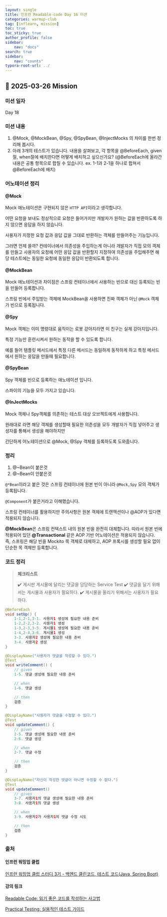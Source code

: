 ```yaml
---
layout: single
title: 인프런 Readable-code Day 16 미션
categories: warmup-club
tag: [inflearn, mission]
toc: true
toc_sticky: true
author_profile: false
sidebar:
    nav: "docs"
search: true
sidebar:
    nav: "counts"
typora-root-url: ../
---
```


## 📌 2025-03-26 Mission



### 미션 일자

Day 18

### 미션 내용
1. @Mock, @MockBean, @Spy, @SpyBean, @InjectMocks 의 차이를 한번 정리해 봅시다.
2. 아래 3개의 테스트가 있습니다. 
   내용을 살펴보고, 각 항목을 @BeforeEach, given절, when절에 배치한다면 어떻게 배치하고 싶으신가요?
   (@BeforeEach에 올라간 내용은 공통 항목으로 합칠 수 있습니다. ex. 1-1과 2-1을 하나로 합쳐서 @BeforeEach에 배치)

### 어노테이션 정리

#### @Mock

Mock 애노테이션은 구현되지 않은 `HTTP API`이라고 생각합니다.

어떤 요청을 보내도 정상적으로 요청은 들어가지만 개발자가 원하는 값을 반환하도록 하지 않으면 응답을 하지 않습니다.

사용자가 지정한 요청 값과 응답 값을 그대로 반환하는 객체를 만들어주는 기능입니다.



그러면 언제 쓸까? 컨테이너에서 의존성을 주입하는게 아니라 개발자가 직접 모의 객체를 만들고 사용자의 요청에 어떤 응답 값을 반환할지 지정하여 의존성을 주입해주면 해당 테스트에는 동일한 요청에 동일한 응답이 반환되도록 합니다.



#### @MockBean

Mock 애노테이션과 차이점은 스프링 컨테이너에서 사용하는 빈으로 대신 등록되는 빈을 만들어 등록합니다.

스프링 빈에서 주입받는 객체에 MockBean을 사용하면 진짜 객체가 아닌 `@Mock` 객체가 빈으로 등록됩니다.



#### @Spy

Mock 객체는 이미 명령대로 움직이는 로봇 강아지라면 이 친구는 실제 강아지입니다.

특정 기능만 훈련시켜서 원하는 동작을 할 수 있도록 합니다.

예를 들어 템플릿 메서드에서 특정 다른 메서드는 동일하게 동작하게 하고 특정 메서드에서 원하는 응답을 만들때 필요합니다.



#### @SpyBean

Spy 객체를 빈으로 등록하는 애노테이션 입니다.

스파이의 기능을 모두 가지고 있습니다.



#### @InJectMocks

Mock 객체나 Spy객체를 의존하는 테스트 대상 오브젝트에게 사용합니다.

원래대로 라면 해당 객체를 생성할때 필요한 의존성을 모두 개발자가 직접 넣어주고 생성자를 통해서 생성을 해야하지만

간단하게 어노테이션으로 @Mock, @Spy 객체를 등록하도록 도와줍니다.



### 정리

1. @~Bean이 붙은것
2. @~Bean이 안붙은것

`@*Bean`이라고 붙은 것은 스프링 컨테이너에 원본 빈이 아니라 `@Mock,Spy` 모의 객체가 등록됩니다.

`@Component`가 붙은거라고 이해했습니다.

스프링 컨테이너를 활용하지만 주의사항은 원본 객체에 트랜잭션이나 @AOP가 있다면 적용되지 않습니다.

**@MockBean**은 스프링 컨텍스트 내의 원본 빈을 완전히 대체합니다.
따라서 원본 빈에 적용되어 있던 **@Transactional** 같은 AOP 기반 어노테이션은 적용되지 않습니다.  
즉, 스프링은 해당 빈을 Mockito 목 객체로 대체하고, AOP 프록시를 생성할 필요 없이 단순한 목 객체만 등록합니다.



### 코드 정리

> **체크리스트**
>
> ✔️ 게시판 게시물에 달리는 댓글을 담당하는 Service Test
> ✔️ 댓글을 달기 위해서는 게시물과 사용자가 필요하다. 
> ✔️ 게시물을 올리기 위해서는 사용자가 필요하다.

```java
@BeforeEach 
void setUp() {
    1-1,2-1,3-1. 사용자1 생성에 필요한 내용 준비
    1-2,2-2,3-2. 사용자1 생성
    1-3,2-3,3-5. 게시물1 생성에 필요한 내용 준비
    1-4,2-4,3-6. 게시물1 생성
    3-3. 사용자2 생성에 필요한 내용 준비
    3-4. 사용자2 생성
} 

@DisplayName("사용자가 댓글을 작성할 수 있다.")
@Test
void writeComment() {
    // given
    1-5. 댓글 생성에 필요한 내용 준비

    // when
    1-6. 댓글 생성

    // then
    검증
}

@DisplayName("사용자가 댓글을 수정할 수 있다.")
@Test
void updateComment() {
    // given
    2-5. 댓글 생성에 필요한 내용 준비
    2-6. 댓글 생성

    // when
    2-7. 댓글 수정

    // then
    검증
}

@DisplayName("자신이 작성한 댓글이 아니면 수정할 수 없다.")
@Test
void updateComment() 
    // given
    3-7. 사용자1의 댓글 생성에 필요한 내용 준비
    3-8. 사용자1의 댓글 생성

    // when
    3-9. 사용자2가 사용자1의 댓글 수정 시도

    // then
    검증
}
```



### 출처

#### 인프런 워밍업 클럽

[인프런 워밍업 클럽 스터디 3기 - 백엔드 클린코드, 테스트 코드(Java, Spring Boot)](https://inf.run/gUBif)

#### 강의 링크

[Readable Code: 읽기 좋은 코드를 작성하는 사고법](https://inf.run/63LsM)

[Practical Testing: 실용적인 테스트 가이드](https://inf.run/g8nxP)
